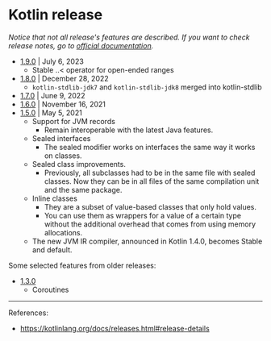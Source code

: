 # Kotlin release

*Notice that not all release's features are described. If you want to check release notes, go to [official documentation](https://kotlinlang.org/docs/home.html).*

- [1.9.0](https://kotlinlang.org/docs/whatsnew19.html) | July 6, 2023
  - Stable ..< operator for open-ended ranges
- [1.8.0](https://kotlinlang.org/docs/whatsnew18.html) | December 28, 2022
  - `kotlin-stdlib-jdk7` and `kotlin-stdlib-jdk8` merged into kotlin-stdlib
- [1.7.0](https://kotlinlang.org/docs/whatsnew17.html) | June 9, 2022
- [1.6.0](https://kotlinlang.org/docs/whatsnew16.html) | November 16, 2021
- [1.5.0](https://blog.jetbrains.com/kotlin/2021/05/kotlin-1-5-0-released/) | May 5, 2021
  - Support for JVM records
    -  Remain interoperable with the latest Java features.
  - Sealed interfaces
    - The sealed modifier works on interfaces the same way it works on classes.
  - Sealed class improvements. 
    - Previously, all subclasses had to be in the same file with sealed classes. Now they can be in all files of the same compilation unit and the same package.
  - Inline classes
    - They are a subset of value-based classes that only hold values. 
    - You can use them as wrappers for a value of a certain type without the additional overhead that comes from using memory allocations.
  - The new JVM IR compiler, announced in Kotlin 1.4.0, becomes Stable and default.

Some selected features from older releases:
- [1.3.0](https://kotlinlang.org/docs/whatsnew13.html)
  - Coroutines

---

References:
- https://kotlinlang.org/docs/releases.html#release-details
